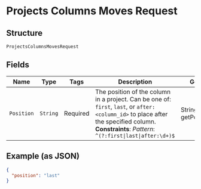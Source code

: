 
# Projects Columns Moves Request

## Structure

`ProjectsColumnsMovesRequest`

## Fields

| Name | Type | Tags | Description | Getter | Setter |
|  --- | --- | --- | --- | --- | --- |
| `Position` | `String` | Required | The position of the column in a project. Can be one of: `first`, `last`, or `after:<column_id>` to place after the specified column.<br>**Constraints**: *Pattern*: `^(?:first\|last\|after:\d+)$` | String getPosition() | setPosition(String position) |

## Example (as JSON)

```json
{
  "position": "last"
}
```

